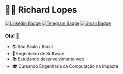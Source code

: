 # 👨‍💻 Richard Lopes

[![Linkedin Badge](https://img.shields.io/badge/-LinkedIn-blue?style=flat-square&logo=Linkedin&logoColor=white&link=https://www.linkedin.com/in/richardolopes/)](https://www.linkedin.com/in/richardolopes/)
[![Telegram Badge](https://img.shields.io/badge/-Telegram-1ca0f1?style=flat-square&labelColor=1ca0f1&logo=telegram&logoColor=white&link=https://t.me/richardolopes)](https://t.me/richardolopes)
[![Gmail Badge](https://img.shields.io/badge/-Gmail-c14438?style=flat-square&logo=Gmail&logoColor=white&link=mailto:richardxlopes@gmail.com)](mailto:richardxlopes@gmail.com)

### Olá! 👋

- 🌎 São Paulo / Brasil
- 💼 Engenheiro de Software
- 📚 Estudando desenvolvimento web
- 🎓 Cursando Engenharia da Computação na Impacta
